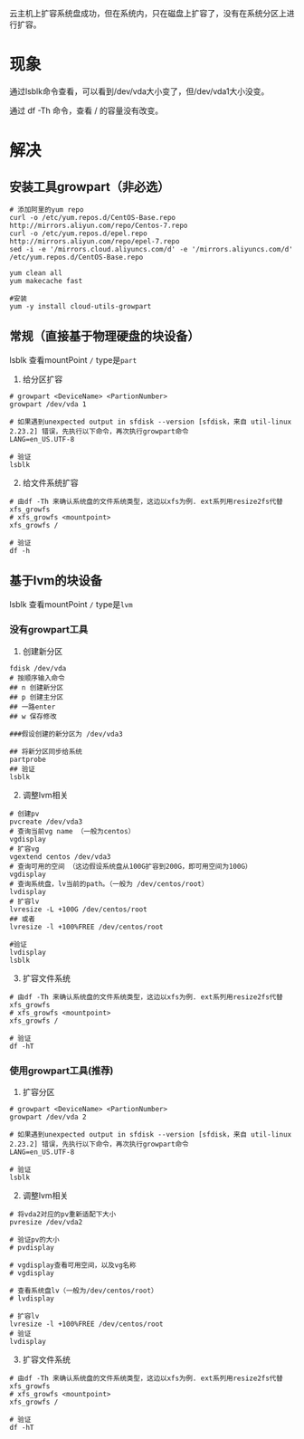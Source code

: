 云主机上扩容系统盘成功，但在系统内，只在磁盘上扩容了，没有在系统分区上进行扩容。

# 现象

通过lsblk命令查看，可以看到/dev/vda大小变了，但/dev/vda1大小没变。

通过 df -Th 命令，查看 / 的容量没有改变。

# 解决

## 安装工具growpart（非必选）
```
# 添加阿里的yum repo
curl -o /etc/yum.repos.d/CentOS-Base.repo http://mirrors.aliyun.com/repo/Centos-7.repo
curl -o /etc/yum.repos.d/epel.repo http://mirrors.aliyun.com/repo/epel-7.repo
sed -i -e '/mirrors.cloud.aliyuncs.com/d' -e '/mirrors.aliyuncs.com/d' /etc/yum.repos.d/CentOS-Base.repo

yum clean all
yum makecache fast

#安装
yum -y install cloud-utils-growpart
```

## 常规（直接基于物理硬盘的块设备）

lsblk 查看mountPoint `/` type是`part`

1. 给分区扩容
```
# growpart <DeviceName> <PartionNumber>
growpart /dev/vda 1

# 如果遇到unexpected output in sfdisk --version [sfdisk，来自 util-linux 2.23.2] 错误，先执行以下命令，再次执行growpart命令
LANG=en_US.UTF-8

# 验证
lsblk
```
2. 给文件系统扩容
```
# 由df -Th 来确认系统盘的文件系统类型，这边以xfs为例. ext系列用resize2fs代替xfs_growfs
# xfs_growfs <mountpoint>
xfs_growfs /

# 验证
df -h
```

## 基于lvm的块设备

lsblk 查看mountPoint `/` type是`lvm`

### 没有growpart工具

1. 创建新分区
```
fdisk /dev/vda
# 按顺序输入命令
## n 创建新分区
## p 创建主分区
## 一路enter
## w 保存修改

###假设创建的新分区为 /dev/vda3

## 将新分区同步给系统
partprobe
## 验证
lsblk
```
2. 调整lvm相关
```
# 创建pv
pvcreate /dev/vda3
# 查询当前vg name （一般为centos）
vgdisplay
# 扩容vg
vgextend centos /dev/vda3
# 查询可用的空间 （这边假设系统盘从100G扩容到200G，即可用空间为100G）
vgdisplay
# 查询系统盘，lv当前的path。（一般为 /dev/centos/root）
lvdisplay
# 扩容lv
lvresize -L +100G /dev/centos/root
## 或者
lvresize -l +100%FREE /dev/centos/root

#验证
lvdisplay
lsblk
```
3. 扩容文件系统
```
# 由df -Th 来确认系统盘的文件系统类型，这边以xfs为例. ext系列用resize2fs代替xfs_growfs
# xfs_growfs <mountpoint>
xfs_growfs /

# 验证
df -hT
```

### 使用growpart工具(推荐)

1. 扩容分区
```
# growpart <DeviceName> <PartionNumber>
growpart /dev/vda 2

# 如果遇到unexpected output in sfdisk --version [sfdisk，来自 util-linux 2.23.2] 错误，先执行以下命令，再次执行growpart命令
LANG=en_US.UTF-8

# 验证
lsblk
```
2. 调整lvm相关
```
# 将vda2对应的pv重新适配下大小
pvresize /dev/vda2

# 验证pv的大小
# pvdisplay

# vgdisplay查看可用空间，以及vg名称
# vgdisplay

# 查看系统盘lv（一般为/dev/centos/root）
# lvdisplay

# 扩容lv
lvresize -l +100%FREE /dev/centos/root
# 验证
lvdisplay
```
3. 扩容文件系统
```
# 由df -Th 来确认系统盘的文件系统类型，这边以xfs为例. ext系列用resize2fs代替xfs_growfs
# xfs_growfs <mountpoint>
xfs_growfs /

# 验证
df -hT
```
